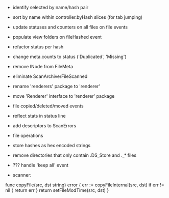 * identify selected by name/hash pair
* sort by name within controller.byHash slices (for tab jumping)
* update statuses and counters on all files on file events
* populate view folders on fileHashed event
* refactor status per hash
* change meta.counts to status ('Duplicated', 'Missing')
* remove INode from FileMeta
* eliminate ScanArchive/FileScanned
* rename 'renderers' package to 'renderer'
* move 'Renderer' interface to 'renderer' package
* file copied/deleted/moved events
* reflect stats in status line
* add descriptors to ScanErrors
* file operations
* store hashes as hex encoded strings
* remove directories that only contain .DS_Store and ._* files
* ??? handle 'keep all' event 

* scanner:

func copyFile(src, dst string) error {
	err := copyFileInternal(src, dst)
	if err != nil {
		return err
	}
	return setFileModTime(src, dst)
}

